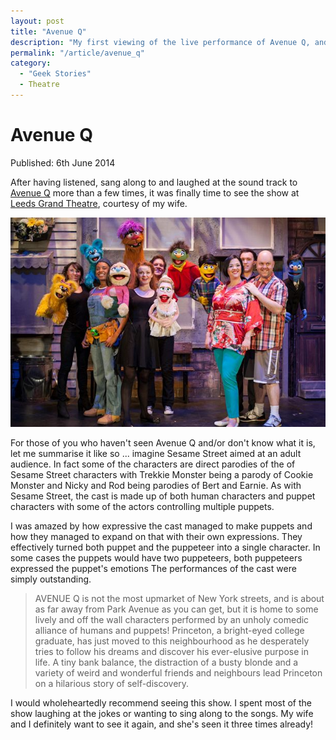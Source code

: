 ```yaml
---
layout: post
title: "Avenue Q"
description: "My first viewing of the live performance of Avenue Q, and I loved it."
permalink: "/article/avenue_q"
category:
  - "Geek Stories"
  - Theatre
---
```


# Avenue Q

<i class="fa-solid fa-calendar me-2"></i>Published: 6th June 2014

After having listened, sang along to and laughed at the sound track to [Avenue Q](https://twitter.com/avenuequk) more than a few times, it was finally time to see the show at [Leeds Grand Theatre](https://leedsheritagetheatres.com/), courtesy of my wife.

![Avenue Q cast, photo credit goes to Darren Bell](/assets/avenue-q-cast-by-darren-bell.jpg)

For those of you who haven't seen Avenue Q and/or don't know what it is, let me summarise it like so ... imagine Sesame Street aimed at an adult audience. In fact some of the characters are direct parodies of the of Sesame Street characters with Trekkie Monster being a parody of Cookie Monster and Nicky and Rod being parodies of Bert and Earnie.  As with Sesame Street, the cast is made up of both human characters and puppet characters with some of the actors controlling multiple puppets.

I was amazed by how expressive the cast managed to make puppets and how they managed to expand on that with their own expressions. They effectively turned both puppet and the puppeteer into a single character. In some cases the puppets would have two puppeteers, both puppeteers expressed the puppet's emotions The performances of the cast were simply outstanding.

> AVENUE Q is not the most upmarket of New York streets, and is about as far away from Park Avenue as you can get, but it is home to some lively and off the wall characters performed by an unholy comedic alliance of humans and puppets! Princeton, a bright-eyed college graduate, has just moved to this neighbourhood as he desperately tries to follow his dreams and discover his ever-elusive purpose in life. A tiny bank balance, the distraction of a busty blonde and a variety of weird and wonderful friends and neighbours lead Princeton on a hilarious story of self-discovery.

I would wholeheartedly recommend seeing this show. I spent most of the show laughing at the jokes or wanting to sing along to the songs. My wife and I definitely want to see it again, and she's seen it three times already!